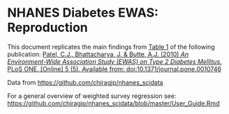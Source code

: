 # NHANES Diabetes EWAS: Reproduction

This document replicates the main findings from [Table 1](https://www.ncbi.nlm.nih.gov/pmc/articles/PMC2873978/table/pone-0010746-t001/?report=objectonly) of the following publication: [Patel, C.J., Bhattacharya, J. & Butte, A.J. (2010) *An Environment-Wide Association Study (EWAS) on Type 2 Diabetes Mellitus.* PLoS ONE. [Online] 5 (5). Available from: doi:10.1371/journal.pone.0010746](https://doi.org/10.1371/journal.pone.0010746)

Data from https://github.com/chiragjp/nhanes_scidata

For a general overview of weighted survey regression see:  https://github.com/chiragjp/nhanes_scidata/blob/master/User_Guide.Rmd